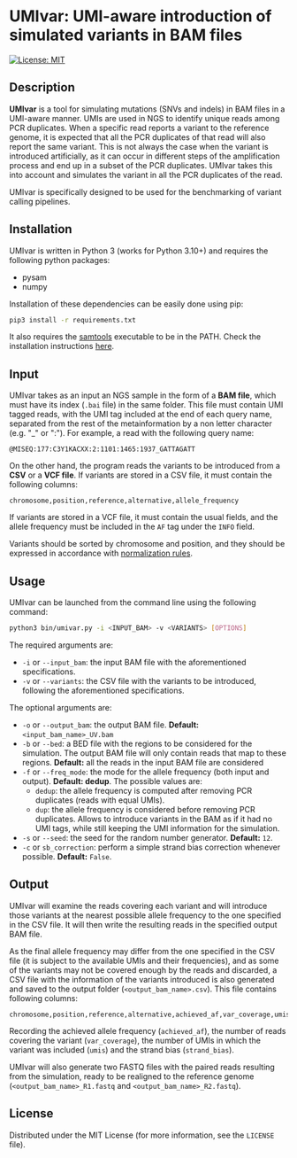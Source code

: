 # UMIvar: UMI-aware introduction of simulated variants in BAM files

[![License: MIT](https://img.shields.io/badge/License-MIT-yellow.svg)](https://opensource.org/licenses/MIT)

## Description

**UMIvar** is a tool for simulating mutations (SNVs and indels) in BAM files in a UMI-aware manner. UMIs are used in NGS to identify unique reads among PCR duplicates. When a specific read reports a variant to the reference genome, it is expected that all the PCR duplicates of that read will also report the same variant. This is not always the case when the variant is introduced artificially, as it can occur in different steps of the amplification process and end up in a subset of the PCR duplicates. UMIvar takes this into account and simulates the variant in all the PCR duplicates of the read.

UMIvar is specifically designed to be used for the benchmarking of variant calling pipelines.

## Installation

UMIvar is written in Python 3 (works for Python 3.10+) and requires the following python packages:

- pysam
- numpy

Installation of these dependencies can be easily done using pip:

```bash
pip3 install -r requirements.txt
```

It also requires the [samtools](http://www.htslib.org/) executable to be in the PATH. Check the installation instructions [here](http://www.htslib.org/download/).

## Input

UMIvar takes as an input an NGS sample in the form of a **BAM file**, which must have its index (`.bai` file) in the same folder. This file must contain UMI tagged reads, with the UMI tag included at the end of each query name, separated from the rest of the metainformation by a non letter character (e.g. "_" or ":"). For example, a read with the following query name:

```text
@MISEQ:177:C3Y1KACXX:2:1101:1465:1937_GATTAGATT
```

On the other hand, the program reads the variants to be introduced from a **CSV** or a **VCF file**. If variants are stored in a CSV file, it must contain the following columns:

```text
chromosome,position,reference,alternative,allele_frequency
```

If variants are stored in a VCF file, it must contain the usual fields, and the allele frequency must be included in the `AF` tag under the `INFO` field.

Variants should be sorted by chromosome and position, and they should be expressed in accordance with [normalization rules](https://genome.sph.umich.edu/wiki/Variant_Normalization).

## Usage

UMIvar can be launched from the command line using the following command:

```bash
python3 bin/umivar.py -i <INPUT_BAM> -v <VARIANTS> [OPTIONS]
```

The required arguments are:

- `-i` or `--input_bam`: the input BAM file with the aforementioned specifications.
- `-v` or `--variants`: the CSV file with the variants to be introduced, following the aforementioned specifications.

The optional arguments are:

- `-o` or `--output_bam`: the output BAM file. **Default:** `<input_bam_name>_UV.bam`
- `-b` or `--bed`: a BED file with the regions to be considered for the simulation. The output BAM file will only contain reads that map to these regions. **Default:** all the reads in the input BAM file are considered
- `-f` or `--freq_mode`: the mode for the allele frequency (both input and output). **Default: dedup**. The possible values are:
  - `dedup`: the allele frequency is computed after removing PCR duplicates (reads with equal UMIs).
  - `dup`: the allele frequency is considered before removing PCR duplicates. Allows to introduce variants in the BAM as if it had no UMI tags, while still keeping the UMI information for the simulation.
- `-s` or `--seed`: the seed for the random number generator. **Default:** `12`.
- `-c` or `sb_correction`: perform a simple strand bias correction whenever possible. **Default:** `False`.

## Output

UMIvar will examine the reads covering each variant and will introduce those variants at the nearest possible allele frequency to the one specified in the CSV file. It will then write the resulting reads in the specified output BAM file.

As the final allele frequency may differ from the one specified in the CSV file (it is subject to the available UMIs and their frequencies), and as some of the variants may not be covered enough by the reads and discarded, a CSV file with the information of the variants introduced is also generated and saved to the output folder (`<output_bam_name>.csv`). This file contains following columns:

```text
chromosome,position,reference,alternative,achieved_af,var_coverage,umis,strand_bias
```

Recording the achieved allele frequency (`achieved_af`), the number of reads covering the variant (`var_coverage`), the number of UMIs in which the variant was included (`umis`) and the strand bias (`strand_bias`).

UMIvar will also generate two FASTQ files with the paired reads resulting from the simulation, ready to be realigned to the reference genome (`<output_bam_name>_R1.fastq` and `<output_bam_name>_R2.fastq`).

## License

Distributed under the MIT License (for more information, see the `LICENSE` file).
